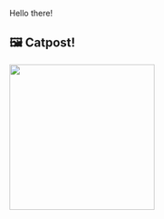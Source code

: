 Hello there!



## 🖼️ Catpost!

<sub>
    <img src="https://cdn2.thecatapi.com/images/38g.jpg" height="256">
</sub>

